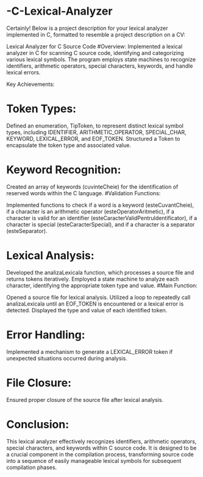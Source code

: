 # -C-Lexical-Analyzer

Certainly! Below is a project description for your lexical analyzer implemented in C, formatted to resemble a project description on a CV:

Lexical Analyzer for C Source Code
#Overview:
Implemented a lexical analyzer in C for scanning C source code, identifying and categorizing various lexical symbols. The program employs state machines to recognize identifiers, arithmetic operators, special characters, keywords, and handle lexical errors.

Key Achievements:

# Token Types:

Defined an enumeration, TipToken, to represent distinct lexical symbol types, including IDENTIFIER, ARITHMETIC_OPERATOR, SPECIAL_CHAR, KEYWORD, LEXICAL_ERROR, and EOF_TOKEN.
Structured a Token to encapsulate the token type and associated value.

# Keyword Recognition:

Created an array of keywords (cuvinteCheie) for the identification of reserved words within the C language.
#Validation Functions:

Implemented functions to check if a word is a keyword (esteCuvantCheie), if a character is an arithmetic operator (esteOperatorAritmetic), if a character is valid for an identifier (esteCaracterValidPentruIdentificator), if a character is special (esteCaracterSpecial), and if a character is a separator (esteSeparator).

# Lexical Analysis:

Developed the analizaLexicala function, which processes a source file and returns tokens iteratively.
Employed a state machine to analyze each character, identifying the appropriate token type and value.
#Main Function:

Opened a source file for lexical analysis.
Utilized a loop to repeatedly call analizaLexicala until an EOF_TOKEN is encountered or a lexical error is detected.
Displayed the type and value of each identified token.
# Error Handling:

Implemented a mechanism to generate a LEXICAL_ERROR token if unexpected situations occurred during analysis.
# File Closure:

Ensured proper closure of the source file after lexical analysis.
# Conclusion:
This lexical analyzer effectively recognizes identifiers, arithmetic operators, special characters, and keywords within C source code. It is designed to be a crucial component in the compilation process, transforming source code into a sequence of easily manageable lexical symbols for subsequent compilation phases.
